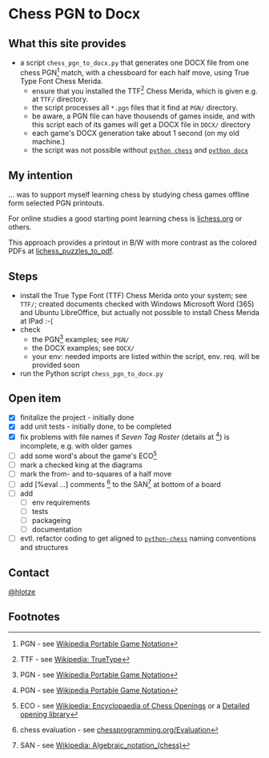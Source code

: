 # Chess PGN to Docx

## What this site provides 
- a script `chess_pgn_to_docx.py`  that generates one DOCX file from one chess PGN[^1] match, with a chessboard for each half move, using True Type Font Chess Merida. 
  - ensure that you installed the TTF[^5] Chess Merida, which is given e.g. at `TTF/` directory.
  - the script processes all `*.pgn` files that it find at `PGN/` directory.
  - be aware, a PGN file can have thousends of games inside, and with this script each of its games will get a DOCX file in `DOCX/` directory
  - each game's DOCX generation take about 1 second (on my old machine.)
  - the script was not possible without [`python chess`](https://github.com/niklasf/python-chess) and [`python docx`](https://github.com/python-openxml/python-docx)

## My intention
... was to support myself learning chess by studying chess games offline form selected PGN printouts.

For online studies a good starting point learning chess is [lichess.org](https://lichess.org/) or others.

This approach provides a printout in B/W with more contrast as the colored PDFs at [lichess_puzzles_to_pdf](https://github.com/hlotze/lichess_puzzles_to_pdf).

## Steps
- install the True Type Font (TTF) Chess Merida onto your system; see `TTF/`; created documents checked with Windows Microsoft Word (365) and Ubuntu LibreOffice, but actually not possible to install Chess Merida at IPad :-(
- check 
  - the PGN[^1] examples; see `PGN/`
  - the DOCX examples; see `DOCX/`
  - your env: needed imports are listed within the script, env. req. will be provided soon
- run the Python script `chess_pgn_to_docx.py`

## Open item
- [x] finitalize the project - initially done
- [x] add unit tests - initially done, to be completed
- [x] fix problems with file names if *Seven Tag Roster* (details at [^1]) is incomplete, e.g. with older games
- [ ] add some word's about the game's ECO[^2]
- [ ] mark a checked king at the diagrams
- [ ] mark the from- and to-squares of a half move
- [ ] add [%eval ...] comments [^3] to the SAN[^4] at bottom of a board
- [ ] add 
  - [ ] env requirements
  - [ ] tests
  - [ ] packageing
  - [ ] documentation
- [ ] evtl. refactor coding to get aligned to [`python-chess`](https://python-chess.readthedocs.io/en/latest/) naming conventions and structures

## Contact
[@hlotze](https://github.com/hlotze)

## Footnotes
[^1]: PGN - see [Wikipedia Portable Game Notation](https://en.wikipedia.org/wiki/Portable_Game_Notation)

[^2]: ECO - see [Wikipedia: Encyclopaedia of Chess Openings](https://en.wikipedia.org/wiki/List_of_chess_openings) or a [Detailed opening library](https://www3.diism.unisi.it/~addabbo/ECO_aperture_scacchi.html)

[^3]: chess evaluation - see [chessprogramming.org/Evaluation](https://www.chessprogramming.org/Evaluation)

[^4]: SAN - see [Wikipedia: Algebraic_notation_(chess)](https://en.wikipedia.org/wiki/Algebraic_notation_(chess))

[^5]: TTF - see [Wikipedia: TrueType](https://en.wikipedia.org/wiki/TrueType)


